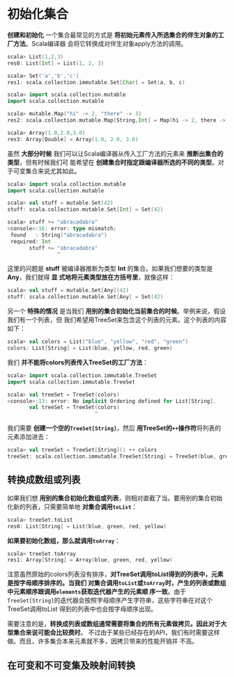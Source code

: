 初始化集合
===================================================================================
**创建和初始化** 一个集合最常见的方式是 **将初始元素传入所选集合的伴生对象的工厂方法**。Scala编译器
会将它转换成对伴生对象apply方法的调用。
```scala
scala> List(1,2,3)
res0: List[Int] = List(1, 2, 3)

scala> Set('a','b','c')
res1: scala.collection.immutable.Set[Char] = Set(a, b, c)

scala> import scala.collection.mutable
import scala.collection.mutable

scala> mutable.Map("hi" -> 2, "there" -> 3)
res2: scala.collection.mutable.Map[String,Int] = Map(hi -> 2, there -> 3)

scala> Array(1.0,2.0,3.0)
res3: Array[Double] = Array(1.0, 2.0, 3.0)
```
虽然 **大部分时候** 我们可以让Scala编译器从传入工厂方法的元素来 **推断出集合的类型**，但有时候我们可
能希望在 **创建集合时指定跟编译器所选的不同的类型**。对于可变集合来说尤其如此。
```scala
scala> import scala.collection.mutable
import scala.collection.mutable

scala> val stuff = mutable.Set(42)
stuff: scala.collection.mutable.Set[Int] = Set(42)

scala> stuff += "abracadabra"
<console>:16: error: type mismatch;
 found   : String("abracadabra")
 required: Int
       stuff += "abracadabra"
                ^
```
这里的问题是 **stuff** 被编译器推断为类型 **Int** 的集合。如果我们想要的类型是 **Any**，我们就得 **显
式地将元素类型放在方括号里**，就像这样：
```scala
scala> val stuff = mutable.Set[Any](42)
stuff: scala.collection.mutable.Set[Any] = Set(42)
```
另一个 **特殊的情况** 是当我们 **用别的集合初始化当前集合的时候**。举例来说，假设我们有一个列表，但
我们希望用TreeSet来包含这个列表的元素。这个列表的内容如下：
```scala
scala> val colors = List("blue", "yellow", "red", "green")
colors: List[String] = List(blue, yellow, red, green)
```
我们 **并不能将colors列表传入TreeSet的工厂方法**：
```scala
scala> import scala.collection.immutable.TreeSet
import scala.collection.immutable.TreeSet

scala> val treeSet = TreeSet(colors)
<console>:13: error: No implicit Ordering defined for List[String].
       val treeSet = TreeSet(colors)
                            ^
```
我们需要 **创建一个空的`TreeSet[String]`**，然后 **用TreeSet的`++`操作符**将列表的元素添加进去：
```scala
scala> val treeSet = TreeSet[String]() ++ colors
treeSet: scala.collection.immutable.TreeSet[String] = TreeSet(blue, green, red, yellow)
```

## 转换成数组或列表
如果我们想 **用别的集合初始化数组或列表**，则相对直截了当。要用别的集合初始化新的列表，只需要简单地
**对集合调用`toList`**：
```scala
scala> treeSet.toList
res0: List[String] = List(blue, green, red, yellow)
```
**如果要初始化数组，那么就调用`toArray`**：
```scala
scala> treeSet.toArray
res1: Array[String] = Array(blue, green, red, yellow)
```
注意虽然原始的colors列表没有排序，**对TreeSet调用toList得到的列表中，元素是按字母顺序排序的。当我们
对集合调用`toList`或`toArray`时，产生的列表或数组中元素顺序跟调用`elements`获取迭代器产生的元素顺
序一致**。由于`TreeSet[String]`的迭代器会按照字母顺序产生字符串，这些字符串在对这个TreeSet调用toList
得到的列表中也会按字母顺序出现。

需要注意的是，**转换成列表或数组通常需要将集合的所有元素做拷贝。因此对于大型集合来说可能会比较费时**。
不过由于某些已经存在的API，我们有时需要这样做。而且，许多集合本来元素就不多，因拷贝带来的性能开销并
不高。

## 在可变和不可变集及映射间转换


